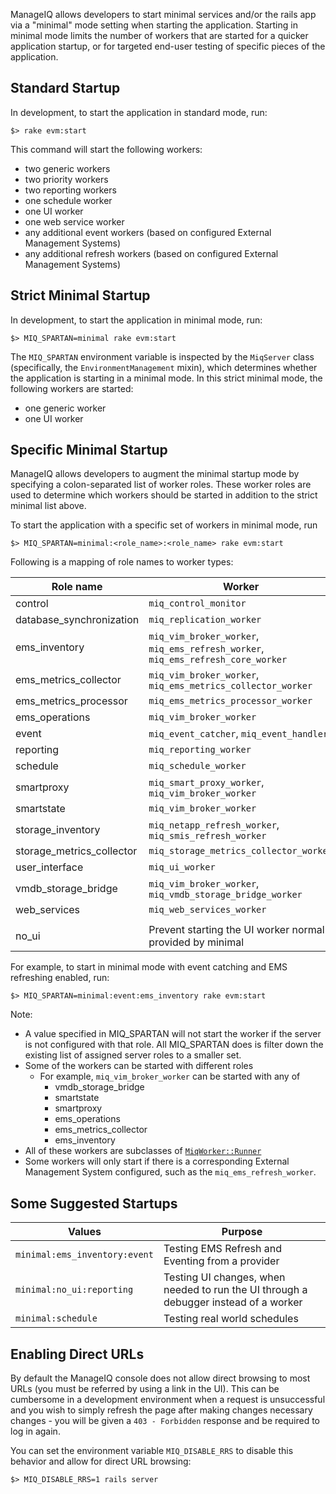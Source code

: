 ---
---
ManageIQ allows developers to start minimal services and/or the rails app via a "minimal" mode setting when starting the application.  Starting in minimal mode limits the number of workers that are started for a quicker application startup, or for targeted end-user testing of specific pieces of the application.

## Standard Startup

In development, to start the application in standard mode, run:

    $> rake evm:start

This command will start the following workers:

* two generic workers
* two priority workers
* two reporting workers
* one schedule worker
* one UI worker
* one web service worker
* any additional event workers (based on configured External Management Systems)
* any additional refresh workers (based on configured External Management Systems)

## Strict Minimal Startup

In development, to start the application in minimal mode, run:

    $> MIQ_SPARTAN=minimal rake evm:start

The `MIQ_SPARTAN` environment variable is inspected by the `MiqServer` class (specifically, the `EnvironmentManagement` mixin), which determines whether the application is starting in a minimal mode.  In this strict minimal mode, the following workers are started:

* one generic worker
* one UI worker

## Specific Minimal Startup

ManageIQ allows developers to augment the minimal startup mode by specifying a colon-separated list of worker roles.  These worker roles are used to determine which workers should be started in addition to the strict minimal list above.

To start the application with a specific set of workers in minimal mode, run

    $> MIQ_SPARTAN=minimal:<role_name>:<role_name> rake evm:start

Following is a mapping of role names to worker types:

|Role name                |Worker                                                                    |
|-------------------------|--------------------------------------------------------------------------|
|control                  |`miq_control_monitor`                                                     |
|database_synchronization |`miq_replication_worker`                                                  |
|ems_inventory            |`miq_vim_broker_worker`, `miq_ems_refresh_worker`, `miq_ems_refresh_core_worker`|
|ems_metrics_collector    |`miq_vim_broker_worker`, `miq_ems_metrics_collector_worker`               |
|ems_metrics_processor    |`miq_ems_metrics_processor_worker`                                        |
|ems_operations           |`miq_vim_broker_worker`                                                   |
|event                    |`miq_event_catcher`, `miq_event_handler`                                  |
|reporting                |`miq_reporting_worker`                                                    |
|schedule                 |`miq_schedule_worker`                                                     |
|smartproxy               |`miq_smart_proxy_worker`, `miq_vim_broker_worker`                         |
|smartstate               |`miq_vim_broker_worker`                                                   |
|storage_inventory        |`miq_netapp_refresh_worker`, `miq_smis_refresh_worker`                    |
|storage_metrics_collector|`miq_storage_metrics_collector_worker`                                    |
|user_interface           |`miq_ui_worker`                                                           |
|vmdb_storage_bridge      |`miq_vim_broker_worker`, `miq_vmdb_storage_bridge_worker`                 |
|web_services             |`miq_web_services_worker`                                                 |
| | |
|no_ui                    |Prevent starting the UI worker normally provided by minimal               |

For example, to start in minimal mode with event catching and EMS refreshing enabled, run:

    $> MIQ_SPARTAN=minimal:event:ems_inventory rake evm:start

Note:

* A value specified in MIQ_SPARTAN will not start the worker if the server is not configured with that role.  All MIQ_SPARTAN does is filter down the existing list of assigned server roles to a smaller set.
* Some of the workers can be started with different roles
    * For example, `miq_vim_broker_worker` can be started with any of
        * vmdb_storage_bridge
        * smartstate
        * smartproxy
        * ems_operations
        * ems_metrics_collector
        * ems_inventory
* All of these workers are subclasses of [`MiqWorker::Runner`](https://github.com/ManageIQ/manageiq/blob/81bd2df11c9bb60a839b97a0d140958f9a4bc132/app/models/miq_worker/runner.rb)
* Some workers will only start if there is a corresponding External Management System configured, such as the `miq_ems_refresh_worker`.

## Some Suggested Startups

|Values|Purpose|
|-------|-------|
|`minimal:ems_inventory:event`|Testing EMS Refresh and Eventing from a provider|
|`minimal:no_ui:reporting`|Testing UI changes, when needed to run the UI through a debugger instead of a worker|
|`minimal:schedule`|Testing real world schedules|

## Enabling Direct URLs

By default the ManageIQ console does not allow direct browsing to most URLs (you must be referred by using a link in the
UI). This can be cumbersome in a development environment when a request is unsuccessful and you wish to simply refresh
the page after making changes necessary changes - you will be given a `403 - Forbidden` response and be required to log
in again.

You can set the environment variable `MIQ_DISABLE_RRS` to disable this behavior and allow for direct URL browsing:

    $> MIQ_DISABLE_RRS=1 rails server

